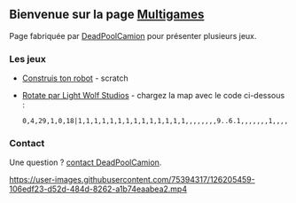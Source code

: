 ## Bienvenue sur la page [Multigames](https://github.com/DeadPoolCamion/multigames/)

Page fabriquée par [DeadPoolCamion](https://github.com/DeadPoolCamion/) pour présenter plusieurs jeux.

### Les jeux

- [Construis ton robot](https://deadpoolcamion.github.io/multigames/construis-ton-robot.html) - scratch
- [Rotate par Light Wolf Studios](https://www.jeuxjeuxjeux.fr/jeu/rotate.html) - chargez la map avec le code ci-dessous :

  ```
  0,4,29,1,0,18|1,1,1,1,1,1,1,1,1,1,1,1,1,1,,,,,,,,9..6.1,,,,,,,1,,,,,,;1,1,1,1,1,1,1,1,1,1,1,1,1,1,,,,,,,,9,,,,,,,1,,,,,,;1,1,1,1,,,,,1,1,1,1,1,1,,,,,,,,9,,,,,,,1,1,1,1,1,1,;,,,,,,,,,,,,9..2.1,,,,,,,,,9,,,,,,,1,1,1,1,1,1,;,,,,,,,,,,,,9,8,,,,,,,8,9,,,,,,,1,6.2,5.2,5.2,6.3,1,;1,1,1,1,1,5,5,1,1,1,1,11,1,1,,,,,,,,9,,,,,,,1,6.1,5,5,6,1,;1,1,1,1,1,1,1,1,1,1,1,,1,1,1,1,1,11,1,1,1,1,1,1,1,11,1,1,1,1,1,1,1,1,11;1,1,1,1,1,1,1,1,1,1,1,,1,1,1,1,1,,1,1,1,1,1,1,1,,1,1,1,1,1,1,1,1,;1,1,1,1,1,1,1,1,1,1,1,,1,1,1,1,1,,1,1,1,1,1,1,1,,1,1,1,1,1,1,1,1,;1,1,1,1,1,1,1,1,1,1,1,,1,1,1,1,1,,1,1,1,1,1,1,1,,1,1,1,1,1,1,1,1,;1,1,1,1,1,1,1,1,1,1,1,,1,1,1,1,1,,1,1,1,1,1,1,1,,,,,,,,,,;1,1,1,1,1,1,1,1,1,1,1,,,,,,,,1,1,1,1,1,1,1,,,,,,,,,,;1,1,1,1,1,1,1,1,1,1,1,,,,,,,,1,1,1,1,1,1,1,1,1,1,1,1,1,1,1,1,1
  ```

### Contact

Une question ? [contact DeadPoolCamion](https://github.com/DeadPoolCamion/).

https://user-images.githubusercontent.com/75394317/126205459-106edf23-d52d-484d-8262-a1b74eaabea2.mp4
